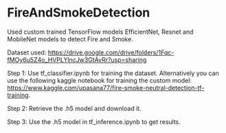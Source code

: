 # FireAndSmokeDetection
Used custom trained TensorFlow models EfficientNet, Resnet and MobileNet models to detect Fire and Smoke. 

Dataset used: https://drive.google.com/drive/folders/1Fqc-fMOy6u5Z4o_HVPLYlncJw3GtAvRr?usp=sharing

  Step 1: Use tf_classifier.ipynb for training the dataset. Alternatively you can use the following kaggle notebook for training the custom model: https://www.kaggle.com/upasana77/fire-smoke-neutral-detection-tf-training.

  Step 2: Retrieve the .h5 model and download it.
  
  Step 3: Use the .h5 model in tf_inference.ipynb to get results.
